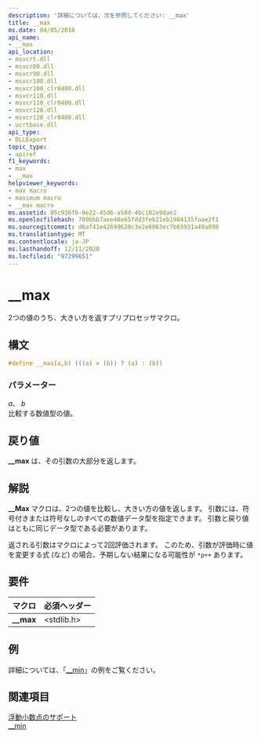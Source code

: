 ```yaml
---
description: '詳細については、次を参照してください: __max'
title: __max
ms.date: 04/05/2018
api_name:
- __max
api_location:
- msvcrt.dll
- msvcr80.dll
- msvcr90.dll
- msvcr100.dll
- msvcr100_clr0400.dll
- msvcr110.dll
- msvcr110_clr0400.dll
- msvcr120.dll
- msvcr120_clr0400.dll
- ucrtbase.dll
api_type:
- DLLExport
topic_type:
- apiref
f1_keywords:
- max
- __max
helpviewer_keywords:
- max macro
- maximum macro
- __max macro
ms.assetid: 05c936f6-0e22-45d6-a58d-4bc102e9dae2
ms.openlocfilehash: 709bbb7aee48e65fdd3feb21eb1984135faae2f1
ms.sourcegitcommit: d6af41e42699628c3e2e6063ec7b03931a49a098
ms.translationtype: MT
ms.contentlocale: ja-JP
ms.lasthandoff: 12/11/2020
ms.locfileid: "97299651"
---
```

# <a name="__max"></a>__max

2つの値のうち、大きい方を返すプリプロセッサマクロ。

## <a name="syntax"></a>構文

```C
#define __max(a,b) (((a) > (b)) ? (a) : (b))
```

### <a name="parameters"></a>パラメーター

*a*、 *b*<br/>
比較する数値型の値。

## <a name="return-value"></a>戻り値

**__max** は、その引数の大部分を返します。

## <a name="remarks"></a>解説

**__Max** マクロは、2つの値を比較し、大きい方の値を返します。 引数には、符号付きまたは符号なしのすべての数値データ型を指定できます。 引数と戻り値はともに同じデータ型である必要があります。

返される引数はマクロによって2回評価されます。 このため、引数が評価時に値を変更する式 (など) の場合、予期しない結果になる可能性が `*p++` あります。

## <a name="requirements"></a>要件

|マクロ|必須ヘッダー|
|-------------|---------------------|
|**__max**|\<stdlib.h>|

## <a name="example"></a>例

詳細については、「[__min](min.md)」の例をご覧ください。

## <a name="see-also"></a>関連項目

[浮動小数点のサポート](../../c-runtime-library/floating-point-support.md)<br/>
[__min](min.md)<br/>
